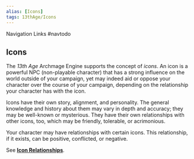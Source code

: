 ```yaml
---
alias: [Icons]
tags: 13thAge/Icons
---
```

Navigation Links
#navtodo

## Icons

The *13th* *Age* Archmage Engine supports the concept of *icons*. An icon is a powerful NPC (non-playable character) that has a strong influence on the world outside of your campaign, yet may indeed aid or oppose your character over the course of your campaign, depending on the relationship your character has with the icon.

Icons have their own story, alignment, and personality. The general knowledge and history about them may vary in depth and accuracy; they may be well-known or mysterious. They have their own relationships with other icons, too, which may be friendly, tolerable, or acrimonious.

Your character may have relationships with certain icons. This relationship, if it exists, can be positive, conflicted, or negative.

See **[Icon Relationships](../Character%20Rules/6-Icon-Relationships.md)**.
